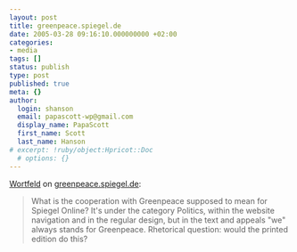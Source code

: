 ```yaml
---
layout: post
title: greenpeace.spiegel.de
date: 2005-03-28 09:16:10.000000000 +02:00
categories:
- media
tags: []
status: publish
type: post
published: true
meta: {}
author:
  login: shanson
  email: papascott-wp@gmail.com
  display_name: PapaScott
  first_name: Scott
  last_name: Hanson
# excerpt: !ruby/object:Hpricot::Doc
  # options: {}
---
```

<p><a href="http://www.wortfeld.de/2005/03/greenpeacespiegelde/" title="greenpeace.spiegel.de">Wortfeld</a> on <a href="http://greenpeace.spiegel.de">greenpeace.spiegel.de</a>:</p>
<blockquote><p>What is the cooperation with Greenpeace supposed to mean for Spiegel Online? It's under the category Politics, within the website navigation and in the regular design, but in the text and appeals "we" always stands for Greenpeace. Rhetorical question: would the printed edition do this?</p></blockquote>

